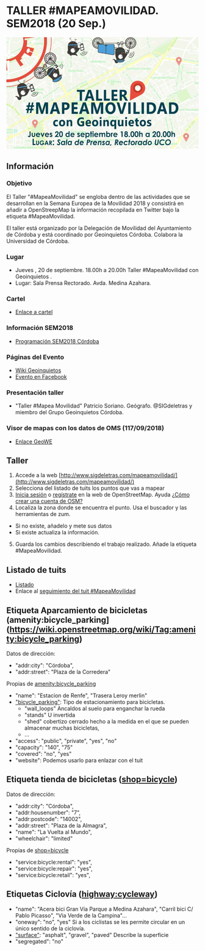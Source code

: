 # TALLER #MAPEAMOVILIDAD. SEM2018 (20 Sep.)

![Mini](img/mini.png)

## Información

###  Objetivo
El Taller "#MapeaMovilidad" se engloba dentro de las actividades que se desarrollan en la Semana Europea de la Movilidad 2018 y consistirá en añadir a OpenStreepMap la información recopilada en Twitter bajo la etiqueta #MapeaMovilidad.

El taller está organizado por la Delegación de Movilidad del Ayuntamiento de Córdoba y está coordinado por Geoinquietos Córdoba. Colabora la Universidad de Córdoba.

### Lugar

- Jueves , 20 de septiembre. 18.00h a 20.00h Taller #MapeaMovilidad con Geoinquietos . 
- Lugar: Sala Prensa Rectorado. Avda. Medina Azahara.

### Cartel
- [Enlace a cartel](https://wiki.osgeo.org/wiki/File:Mapeamovilidad2018.jpg)

### Información SEM2018

- [Programación SEM2018 Córdoba](https://sem.cordoba.es/programacion/programacion.htm)

### Páginas del Evento
- [Wiki Geoinquietos](https://wiki.osgeo.org/wiki/Taller_MapeaMovilidad_2018)
- [Evento en  Facebook](https://www.facebook.com/events/277921676378422)

### Presentación taller

- "Taller #Mapea Movilidad" Patricio Soriano. Geógrafo. @SIGdeletras y miembro del Grupo Geoinquietos Córdoba.

### Visor de mapas con los datos de OMS (117/09/2018)

- [Enlace GeoWE](http://bit.ly/mapeamovilidad_geowe)

## Taller

1. Accede a la web [http://www.sigdeletras.com/mapeamovilidad/](http://www.sigdeletras.com/mapeamovilidad/)
2. Selecciona del listado de tuits los puntos que vas a mapear
3. [Inicia sesión](https://www.openstreetmap.org/login?referer=%2F) o [regístrate](https://www.openstreetmap.org/user/new) en la web de OpenStreetMap. Ayuda [¿Cómo crear una cuenta de OSM?](https://learnosm.org/es/beginner/start-osm/#crear-una-cuenta-de-openstreetmap)
4. Localiza la zona donde se encuentra el punto. Usa el buscador y las herramientas de zum.
  - Si no existe, añadelo y mete sus datos
  - Si existe actualiza la información.
5. Guarda los cambios describiendo el trabajo realizado. Añade la etiqueta #MapeaMovilidad.

## Listado de tuits

- [Listado](twitter/tuits.md)
- Enlace al [seguimiento del tuit #MapeaMovilidad](https://twitter.com/search?f=tweets&vertical=default&q=%23mapeamovilidad&src=typd&lang=es)


## Etiqueta Aparcamiento de bicicletas (amenity:bicycle_parking](https://wiki.openstreetmap.org/wiki/Tag:amenity:bicycle_parking)

Datos de dirección:
- "addr:city": "Córdoba",
- "addr:street": "Plaza de la Corredera"

Propias de [amenity:bicycle_parking](https://wiki.openstreetmap.org/wiki/Tag:amenity:bicycle_parking)
- "name": "Estacion de Renfe", "Trasera Leroy merlin"
- ["bicycle_parking"](https://wiki.openstreetmap.org/wiki/ES:Key:bicycle_parking): Tipo de estacionamiento para bicicletas.
  - "wall_loops" Ancaldos al suelo para enganchar la rueda
  - "stands" U invertida
  - "shed" cobertizo cerrado hecho a la medida en el que se pueden almacenar muchas bicicletas,
  - ...
- "access": "public", "private", "yes", "no"
- "capacity": "140", "75"
- "covered": "no", "yes"
- "website":  Podemos usarlo para enlazar con el tuit


## Etiqueta tienda de bicicletas ([shop=bicycle](https://wiki.openstreetmap.org/wiki/Tag:shop%3Dbicycle))

Datos de dirección:
- "addr:city": "Córdoba",
- "addr:housenumber": "7",
- "addr:postcode": "14002",
- "addr:street": "Plaza de la Almagra",
- "name": "La Vuelta al Mundo",
- "wheelchair": "limited"

Propias de [shop=bicycle](https://wiki.openstreetmap.org/wiki/Tag:shop%3Dbicycle)
- "service:bicycle:rental": "yes",
- "service:bicycle:repair": "yes",
- "service:bicycle:retail": "yes",


## Etiquetas Ciclovía ([highway:cycleway](https://wiki.openstreetmap.org/wiki/Tag:shop%3Dbicycle))

- "name": "Acera bici Gran Vía Parque a Medina Azahara", "Carril bici C/ Pablo Picasso", "Via Verde de la Campina"...
- "oneway": "no", "yes" Si a los ciclistas se les permite circular en un único sentido de la ciclovía.
- ["surface"](https://wiki.openstreetmap.org/wiki/ES:Key:surface): "asphalt",  "gravel", "paved" Describe la superficie
- "segregated": "no"


